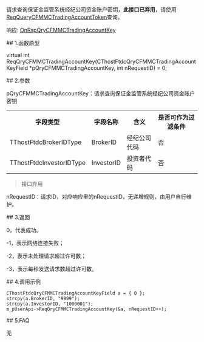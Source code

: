 <p>请求查询保证金监管系统经纪公司资金账户密钥，<strong>此接口已弃用</strong>，请使用<a href="../REQQUERYCFMMCTRADINGACCOUNTTOKEN/">ReqQueryCFMMCTradingAccountToken</a>查询。</p>
<p>响应: <a href="../../CTHOSTFTDCTRADERAPI/ONRSPQRYCFMMCTRADINGACCOUNTKEY/">OnRspQryCFMMCTradingAccountKey</a></p>
<span class="anchor" id="23446c62-362a-45e6-96d0-9acdc5dbea9e"></span>
## 1.函数原型
<p>virtual int ReqQryCFMMCTradingAccountKey(CThostFtdcQryCFMMCTradingAccountKeyField *pQryCFMMCTradingAccountKey, int nRequestID) = 0;</p>
<span class="anchor" id="ce31297f-8404-48bf-b7f4-e3c3ac6f4086"></span>
## 2.参数
<p>pQryCFMMCTradingAccountKey：请求查询保证金监管系统经纪公司资金账户密钥</p>
<table><tr><th style="TEXT-ALIGN: center;">字段类型</th><th style="TEXT-ALIGN: center;">字段名称</th><th style="TEXT-ALIGN: center;">含义</th><th style="TEXT-ALIGN: center;">是否可作为过滤条件</th></tr><tr><td style="TEXT-ALIGN: left;">TThostFtdcBrokerIDType</td>
<td style="TEXT-ALIGN: left;">BrokerID</td>
<td style="TEXT-ALIGN: left;">经纪公司代码</td>
<td style="TEXT-ALIGN: left;">否</td>
</tr>
<tr><td style="TEXT-ALIGN: left;">TThostFtdcInvestorIDType</td>
<td style="TEXT-ALIGN: left;">InvestorID</td>
<td style="TEXT-ALIGN: left;">投资者代码</td>
<td style="TEXT-ALIGN: left;">否</td>
</tr>
</table>
<blockquote>
<p>接口弃用</p>
</blockquote>
<p>nRequestID：请求ID，对应响应里的nRequestID，无递增规则，由用户自行维护。</p>
<span class="anchor" id="14dbe727-a140-43b7-bb4a-fe08636a43a5"></span>
## 3.返回
<p>0，代表成功。</p>
<p>-1，表示网络连接失败；</p>
<p>-2，表示未处理请求超过许可数；</p>
<p>-3，表示每秒发送请求数超过许可数。</p>
<span class="anchor" id="ab6be9d1-23b8-4386-81f3-8fcc02e599bb"></span>
## 4.调用示例
<pre><code>CThostFtdcQryCFMMCTradingAccountKeyField a = { 0 };
strcpy(a.BrokerID, "9999");
strcpy(a.InvestorID, "1000001");
m_pUserApi-&gt;ReqQryCFMMCTradingAccountKey(&amp;a, nRequestID++);
</code></pre>
<span class="anchor" id="5bcbccb7-f36b-41fb-83dd-2f4c92561bb3"></span>
## 5.FAQ
<p>无</p>
